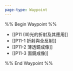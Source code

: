```yaml
---
page-type: Waypoint
---
```

%% Begin Waypoint %%
- [[P11 (III)光的折射及其應用]]
- [[P11-1 折射與全反射]]
- [[P11-2 薄透鏡成像]]
- [[P11-3 面鏡成像]]

%% End Waypoint %%